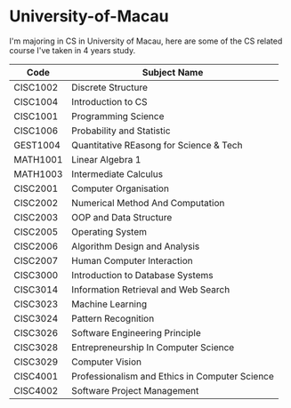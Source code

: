# University-of-Macau

I'm majoring in CS in University of Macau, here are some of the CS related course I've taken in 4 years study.

 | Code | Subject Name | 
 |------|--------------|
 CISC1002 | Discrete Structure|
 CISC1004 | Introduction to CS|
 CISC1001 | Programming Science |
 CISC1006 | Probability and Statistic |
 GEST1004 | Quantitative REasong for Science & Tech |
 MATH1001 | Linear Algebra 1|
 MATH1003 | Intermediate Calculus |
 CISC2001 | Computer Organisation|
 CISC2002 | Numerical Method And Computation |
 CISC2003 | OOP and Data Structure|
 CISC2005 | Operating System |
 CISC2006 | Algorithm Design and Analysis|
 CISC2007 | Human Computer Interaction|
 CISC3000 | Introduction to Database Systems
 CISC3014 | Information Retrieval and Web Search |
 CISC3023 | Machine Learning |
 CISC3024 | Pattern Recognition |
 CISC3026 | Software Engineering Principle |
 CISC3028 | Entrepreneurship In Computer Science|
 CISC3029 | Computer Vision |
 CISC4001 | Professionalism and Ethics in Computer Science |
 CISC4002 | Software Project Management |

